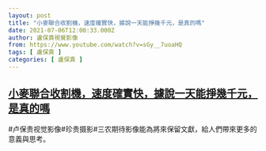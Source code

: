 ```yaml
---
layout: post
title: "小麥聯合收割機，速度確實快，據說一天能掙幾千元，是真的嗎"
date: 2021-07-06T12:00:33.000Z
author: 盧保貴視覺影像
from: https://www.youtube.com/watch?v=sGy__7uoaHQ
tags: [ 盧保貴 ]
categories: [ 盧保貴 ]
---
```

<!--1625572833000-->
[小麥聯合收割機，速度確實快，據說一天能掙幾千元，是真的嗎](https://www.youtube.com/watch?v=sGy__7uoaHQ)
------

<div>
#卢保贵视觉影像#珍贵摄影#三农期待影像能為將來保留文獻，給人們帶來更多的意義與思考。
</div>

